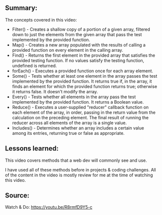 ## Summary:
The concepts covered in this video:

* Filter() - Creates a shallow copy of a portion of a given array, filtered down to just the elements from the given array that pass the test implemented by the provided function.
* Map() - Creates a new array populated with the results of calling a provided function on every element in the calling array.
* Find() - Returns the first element in the provided array that satisfies the provided testing function. If no values satisfy the testing function, undefined is returned.
* forEach() - Executes a provided function once for each array element.
* Some() - Tests whether at least one element in the array passes the test implemented by the provided function. It returns true if, in the array, it finds an element for which the provided function returns true; otherwise it returns false. It doesn't modify the array.
* Every() - Tests whether all elements in the array pass the test implemented by the provided function. It returns a Boolean value.
* Reduce() - Executes a user-supplied "reducer" callback function on each element of the array, in order, passing in the return value from the calculation on the preceding element. The final result of running the reducer across all elements of the array is a single value.
* Includes() - Determines whether an array includes a certain value among its entries, returning true or false as appropriate.

## Lessons learned:
This video covers methods that a web dev will commonly see and use. 

I have used all of these methods before in projects & coding challenges. All of the content in the video is mostly review for me at the time of watching this video.

## Source:
Watch & Do: https://youtu.be/R8rmfD9Y5-c